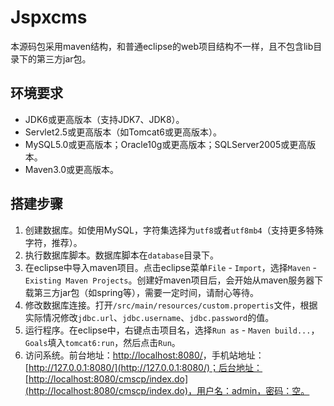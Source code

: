 # Jspxcms

本源码包采用maven结构，和普通eclipse的web项目结构不一样，且不包含lib目录下的第三方jar包。

## 环境要求

- JDK6或更高版本（支持JDK7、JDK8）。
- Servlet2.5或更高版本（如Tomcat6或更高版本）。
- MySQL5.0或更高版本；Oracle10g或更高版本；SQLServer2005或更高版本。
- Maven3.0或更高版本。

## 搭建步骤

1. 创建数据库。如使用MySQL，字符集选择为`utf8`或者`utf8mb4`（支持更多特殊字符，推荐）。
2. 执行数据库脚本。数据库脚本在`database`目录下。
3. 在eclipse中导入maven项目。点击eclipse菜单`File` - `Import`，选择`Maven` - `Existing Maven Projects`。创建好maven项目后，会开始从maven服务器下载第三方jar包（如spring等），需要一定时间，请耐心等待。
4. 修改数据库连接。打开`/src/main/resources/custom.propertis`文件，根据实际情况修改`jdbc.url`、`jdbc.username`、`jdbc.password`的值。
5. 运行程序。在eclipse中，右键点击项目名，选择`Run as` - `Maven build...`，`Goals`填入`tomcat6:run`，然后点击`Run`。
6. 访问系统。前台地址：[http://localhost:8080/](http://localhost:8080/)，手机站地址：[http://127.0.0.1:8080/](http://127.0.0.1:8080/)；后台地址：[http://localhost:8080/cmscp/index.do](http://localhost:8080/cmscp/index.do)，用户名：admin，密码：空。

